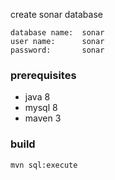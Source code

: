 create sonar database

    database name:  sonar
    user name:      sonar
    password:       sonar

### prerequisites
- java 8
- mysql 8
- maven 3

### build
    mvn sql:execute